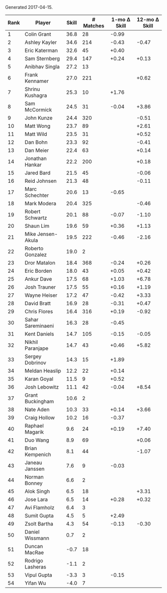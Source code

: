 Generated 2017-04-15.

| Rank | Player            | Skill | # Matches | 1-mo Δ Skill | 12-mo Δ Skill |
|------|-------------------|-------|-----------|--------------|---------------|
|    1 | Colin Grant       |  36.8 |        28 |        -0.99 |               |
|    2 | Ashley Kayler     |  34.6 |       214 |        -0.43 |         -0.47 |
|    3 | Eric Katerman     |  32.6 |        45 |        +0.40 |               |
|    4 | Sam Sternberg     |  29.4 |       147 |        +0.24 |         +0.13 |
|    5 | Anibhav Singla    |  27.2 |        13 |              |               |
|    6 | Frank Kennamer    |  27.0 |       221 |              |         +0.62 |
|    7 | Shrinu Kushagra   |  25.3 |        10 |        +1.76 |               |
|    8 | Sam McCormick     |  24.5 |        31 |        -0.04 |         +3.86 |
|    9 | John Kunze        |  24.4 |       320 |              |         -0.51 |
|   10 | Matt Wong         |  23.7 |        89 |              |         +2.61 |
|   11 | Matt Wild         |  23.5 |        31 |              |         +0.52 |
|   12 | Dan Bohn          |  23.3 |        92 |              |         -0.41 |
|   13 | Dan Meier         |  22.4 |        63 |              |         +0.14 |
|   14 | Jonathan Hankar   |  22.2 |       200 |              |         +0.18 |
|   15 | Jared Bard        |  21.5 |        45 |              |         -0.06 |
|   16 | Reid Johnsen      |  21.3 |        48 |              |         -0.11 |
|   17 | Marc Schechter    |  20.6 |        13 |        -0.65 |               |
|   18 | Mark Modera       |  20.4 |       325 |              |         -0.46 |
|   19 | Robert Schwartz   |  20.1 |        88 |        -0.07 |         -1.10 |
|   20 | Shaun Lim         |  19.6 |        59 |        +0.36 |         +1.13 |
|   21 | Mike Jensen-Akula |  19.5 |       222 |        -0.46 |         -2.16 |
|   22 | Roberto Gonzalez  |  19.0 |         2 |              |               |
|   23 | Dror Matalon      |  18.4 |       368 |        -0.24 |         +0.26 |
|   24 | Eric Borden       |  18.0 |        43 |        +0.05 |         +0.42 |
|   25 | Ankur Dave        |  17.5 |        68 |        +1.03 |         +6.78 |
|   26 | Josh Trauner      |  17.5 |        55 |        +0.16 |         +1.19 |
|   27 | Wayne Heiser      |  17.2 |        47 |        -0.42 |         +3.33 |
|   28 | David Bratt       |  16.9 |        28 |        -0.31 |         +0.47 |
|   29 | Chris Flores      |  16.4 |       316 |        +0.19 |         -0.92 |
|   30 | Sahar Sareminaeni |  16.3 |        28 |        -0.45 |               |
|   31 | Kent Daniels      |  14.7 |       105 |        -0.15 |         -0.05 |
|   32 | Nikhil Paranjape  |  14.7 |        43 |        +0.46 |         +5.82 |
|   33 | Sergey Dobrinov   |  14.3 |        15 |        +1.89 |               |
|   34 | Meldan Heaslip    |  12.2 |        22 |        +0.14 |               |
|   35 | Karan Goyal       |  11.5 |         9 |        +0.52 |               |
|   36 | Josh Lebowitz     |  11.1 |        42 |        -0.04 |         +8.54 |
|   37 | Grant Buckingham  |  10.6 |         2 |              |               |
|   38 | Nate Aden         |  10.3 |        33 |        +0.14 |         +3.66 |
|   39 | Craig Hollow      |  10.2 |        16 |        -0.37 |               |
|   40 | Raphael Magarik   |   9.6 |        24 |        +0.19 |         +7.40 |
|   41 | Duo Wang          |   8.9 |        69 |              |         +0.06 |
|   42 | Brian Kempenich   |   8.1 |        44 |              |         -1.07 |
|   43 | Janeau Janssen    |   7.6 |         9 |        -0.03 |               |
|   44 | Norman Bonney     |   6.6 |         2 |              |               |
|   45 | Alok Singh        |   6.5 |        18 |              |         +3.31 |
|   46 | Jose Lara         |   6.5 |        14 |        +0.28 |         +0.32 |
|   47 | Avi Flamholz      |   6.4 |         3 |              |               |
|   48 | Sumit Gupta       |   4.5 |         5 |        +2.49 |               |
|   49 | Zsolt Bartha      |   4.3 |        54 |        -0.13 |         -0.30 |
|   50 | Daniel Wissmann   |   0.7 |         2 |              |               |
|   51 | Duncan MacRae     |  -0.7 |        18 |              |               |
|   52 | Rodrigo Lasheras  |  -1.1 |         2 |              |               |
|   53 | Vipul Gupta       |  -3.3 |         3 |        -0.15 |               |
|   54 | Yifan Wu          |  -4.0 |         7 |              |               |